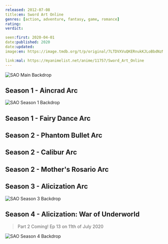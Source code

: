 ```yaml
---
released: 2012-07-08
title:en: Sword Art Online
genres: [action, adventure, fantasy, game, romance]
rating:
verdict:

seen:first: 2020-04-01
date:published: 2020
date:updated:
image:en: https://image.tmdb.org/t/p/original/7LTDVXVuQKERnukKJLoBbdNzMYh.jpg

link:mal: https://myanimelist.net/anime/11757/Sword_Art_Online
---
```


![SAO Main Backdrop](https://image.tmdb.org/t/p/original/pDqx7g9nQxRCGch5WFKvDFmJ87o.jpg)

<!-- SEASON DIVIDER -->
## Season 1 - Aincrad Arc

![SAO Season 1 Backdrop](https://image.tmdb.org/t/p/original/5PUo6C8LAzcTzkuPKgLXuUFjafi.jpg)

<!-- SEASON DIVIDER -->
## Season 1 - Fairy Dance Arc

<!-- SEASON DIVIDER -->
## Season 2 - Phantom Bullet Arc

<!-- SEASON DIVIDER -->
## Season 2 - Calibur Arc

<!-- SEASON DIVIDER -->
## Season 2 - Mother's Rosario Arc

<!-- SEASON DIVIDER -->
## Season 3 - Alicization Arc

![SAO Season 3 Backdrop](https://image.tmdb.org/t/p/original/fsatKuTodTjj3EHQytcgsnbZ5qb.jpg)

<!-- SEASON DIVIDER -->
## Season 4 - Alicization: War of Underworld

> Part 2 Coming! Ep 13 on 11th of July 2020

![SAO Season 4 Backdrop](https://image.tmdb.org/t/p/original/2kFZQTze4b0BhHsxNDYaOzJlKQX.jpg)
